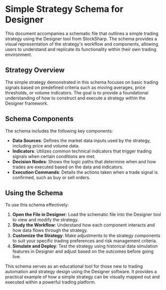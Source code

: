 # Simple Strategy Schema for Designer

This document accompanies a schematic file that outlines a simple trading strategy using the Designer tool from StockSharp. The schema provides a visual representation of the strategy's workflow and components, allowing users to understand and replicate its functionality within their own trading environment.

## Strategy Overview

The simple strategy demonstrated in this schema focuses on basic trading signals based on predefined criteria such as moving averages, price thresholds, or volume indicators. The goal is to provide a foundational understanding of how to construct and execute a strategy within the Designer framework.

## Schema Components

The schema includes the following key components:

- **Data Sources**: Defines the market data inputs used by the strategy, including price and volume data.
- **Indicators**: Utilizes common technical indicators that trigger trading signals when certain conditions are met.
- **Decision Nodes**: Shows the logic paths that determine when and how trades are executed based on the data and indicators.
- **Execution Commands**: Details the actions taken when a trade signal is confirmed, such as buy or sell orders.

## Using the Schema

To use this schema effectively:

1. **Open the File in Designer**: Load the schematic file into the Designer tool to view and modify the strategy.
2. **Study the Workflow**: Understand how each component interacts and how data flows through the strategy.
3. **Customize the Strategy**: Make adjustments to the strategy components to suit your specific trading preferences and risk management criteria.
4. **Simulate and Deploy**: Test the strategy using historical data simulation features in Designer and adjust based on the outcomes before going live.

This schema serves as an educational tool for those new to trading automation and strategy design using the Designer software. It provides a practical example of how a simple strategy can be visually mapped out and executed within a powerful trading platform.
